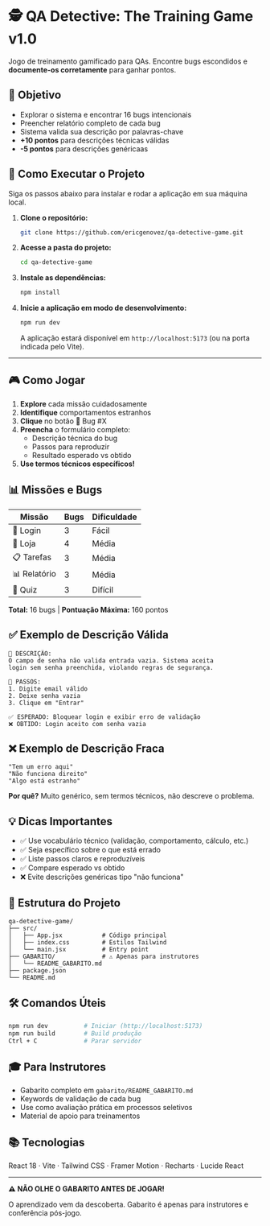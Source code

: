 # 🕵️ QA Detective: The Training Game v1.0

Jogo de treinamento gamificado para QAs. Encontre bugs escondidos e **documente-os corretamente** para ganhar pontos.

## 🎯 Objetivo

- Explorar o sistema e encontrar 16 bugs intencionais
- Preencher relatório completo de cada bug
- Sistema valida sua descrição por palavras-chave
- **+10 pontos** para descrições técnicas válidas
- **-5 pontos** para descrições genéricaas

## 🚀 Como Executar o Projeto

Siga os passos abaixo para instalar e rodar a aplicação em sua máquina local.

1.  **Clone o repositório:**
    ```bash
    git clone https://github.com/ericgenovez/qa-detective-game.git
    ```

2.  **Acesse a pasta do projeto:**
    ```bash
    cd qa-detective-game
    ```

3.  **Instale as dependências:**
    ```bash
    npm install
    ```

4.  **Inicie a aplicação em modo de desenvolvimento:**
    ```bash
    npm run dev
    ```
    A aplicação estará disponível em `http://localhost:5173` (ou na porta indicada pelo Vite).

---


## 🎮 Como Jogar

1. **Explore** cada missão cuidadosamente
2. **Identifique** comportamentos estranhos
3. **Clique** no botão 🐛 Bug #X
4. **Preencha** o formulário completo:
   - Descrição técnica do bug
   - Passos para reproduzir
   - Resultado esperado vs obtido
5. **Use termos técnicos específicos!**

## 📊 Missões e Bugs

| Missão | Bugs | Dificuldade |
|--------|------|-------------|
| 🔐 Login | 3 | Fácil |
| 🏪 Loja | 4 | Média |
| 📋 Tarefas | 3 | Média |
| 📊 Relatório | 3 | Média |
| 🧩 Quiz | 3 | Difícil |

**Total:** 16 bugs | **Pontuação Máxima:** 160 pontos

## ✅ Exemplo de Descrição Válida
```
🐛 DESCRIÇÃO:
O campo de senha não valida entrada vazia. Sistema aceita
login sem senha preenchida, violando regras de segurança.

🔄 PASSOS:
1. Digite email válido
2. Deixe senha vazia
3. Clique em "Entrar"

✅ ESPERADO: Bloquear login e exibir erro de validação
❌ OBTIDO: Login aceito com senha vazia
```

## ❌ Exemplo de Descrição Fraca
```
"Tem um erro aqui"
"Não funciona direito"
"Algo está estranho"
```

**Por quê?** Muito genérico, sem termos técnicos, não descreve o problema.

## 💡 Dicas Importantes

- ✅ Use vocabulário técnico (validação, comportamento, cálculo, etc.)
- ✅ Seja específico sobre o que está errado
- ✅ Liste passos claros e reproduzíveis
- ✅ Compare esperado vs obtido
- ❌ Evite descrições genéricas tipo "não funciona"

## 📁 Estrutura do Projeto
```
qa-detective-game/
├── src/
│   ├── App.jsx           # Código principal
│   ├── index.css         # Estilos Tailwind
│   └── main.jsx          # Entry point
├── GABARITO/             # ⚠️ Apenas para instrutores
│   └── README_GABARITO.md
├── package.json
└── README.md
```

## 🛠️ Comandos Úteis
```bash
npm run dev          # Iniciar (http://localhost:5173)
npm run build        # Build produção
Ctrl + C             # Parar servidor
```

## 🎓 Para Instrutores

- Gabarito completo em `gabarito/README_GABARITO.md`
- Keywords de validação de cada bug
- Use como avaliação prática em processos seletivos
- Material de apoio para treinamentos

## 📚 Tecnologias

React 18 · Vite · Tailwind CSS · Framer Motion · Recharts · Lucide React

---

**⚠️ NÃO OLHE O GABARITO ANTES DE JOGAR!**

O aprendizado vem da descoberta. Gabarito é apenas para instrutores e conferência pós-jogo.
